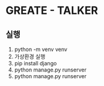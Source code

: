 # GREATE - TALKER
## 실행
1. python -m venv venv
2. 가상환경 실행
3. pip install django
4. python manage.py runserver
5. python manage.py runserver